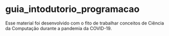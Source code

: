 # guia_intodutorio_programacao
Esse material foi desenvolvido com o fito de trabalhar conceitos de Ciência da Computação durante a pandemia da COVID-19.
